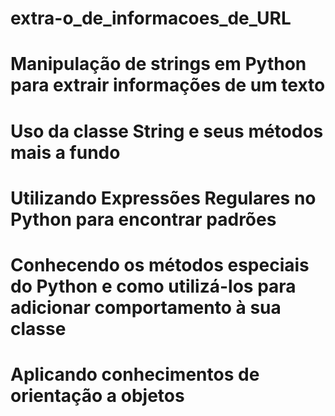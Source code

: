 # extra-o_de_informacoes_de_URL
# Manipulação de strings em Python para extrair informações de um texto
# Uso da classe String e seus métodos mais a fundo
# Utilizando Expressões Regulares no Python para encontrar padrões
# Conhecendo os métodos especiais do Python e como utilizá-los para adicionar comportamento à sua classe
# Aplicando conhecimentos de orientação a objetos
